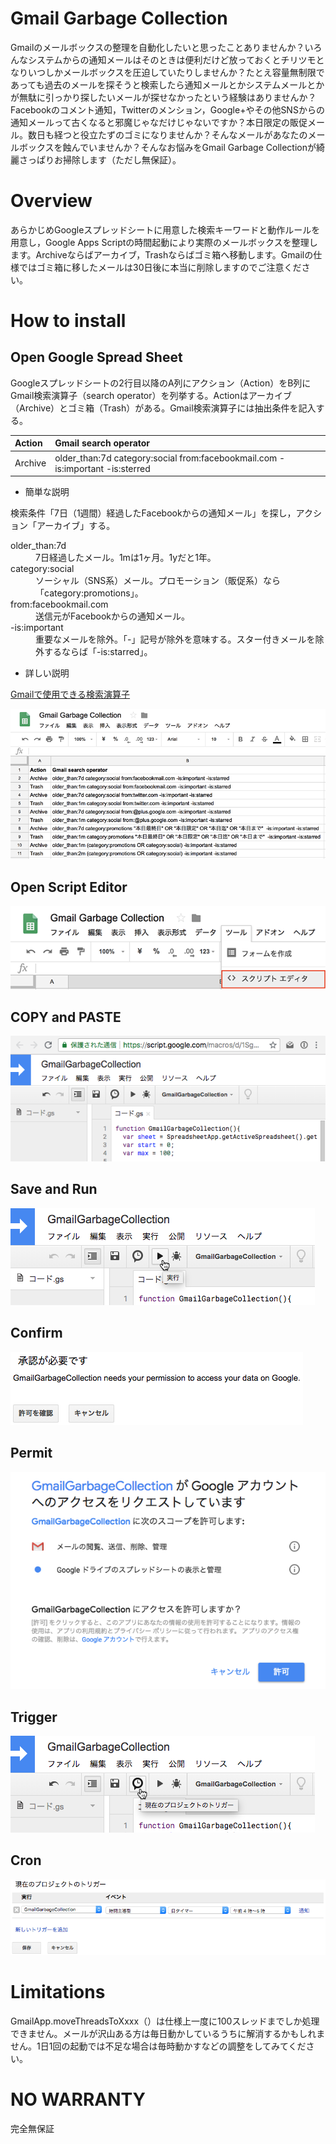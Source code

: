# Gmail Garbage Collection

Gmailのメールボックスの整理を自動化したいと思ったことありませんか？いろんなシステムからの通知メールはそのときは便利だけど放っておくとチリツモとなりいつしかメールボックスを圧迫していたりしませんか？たとえ容量無制限であっても過去のメールを探そうと検索したら通知メールとかシステムメールとかが無駄に引っかり探したいメールが探せなかったという経験はありませんか？Facebookのコメント通知，Twitterのメンション，Google+やその他SNSからの通知メールって古くなると邪魔じゃなだけじゃないですか？本日限定の販促メール。数日も経つと役立たずのゴミになりませんか？そんなメールがあなたのメールボックスを蝕んでいませんか？そんなお悩みをGmail Garbage Collectionが綺麗さっぱりお掃除します（ただし無保証）。

# Overview

あらかじめGoogleスプレッドシートに用意した検索キーワードと動作ルールを用意し，Google Apps Scriptの時間起動により実際のメールボックスを整理します。Archiveならばアーカイブ，Trashならばゴミ箱へ移動します。Gmailの仕様ではゴミ箱に移したメールは30日後に本当に削除しますのでご注意ください。

# How to install

## Open Google Spread Sheet 

Googleスプレッドシートの2行目以降のA列にアクション（Action）をB列にGmail検索演算子（search operator）を列挙する。Actionはアーカイブ（Archive）とゴミ箱（Trash）がある。Gmail検索演算子には抽出条件を記入する。

| Action  | Gmail search operator                                                         |
|:--------|:------------------------------------------------------------------------------|
| Archive | older_than:7d category:social from:facebookmail.com -is:important -is:sterred |

- 簡単な説明

検索条件「7日（1週間）経過したFacebookからの通知メール」を探し，アクション「アーカイブ」する。
<dl>
  <dt>older_than:7d</dt>
  <dd>7日経過したメール。1mは1ヶ月。1yだと1年。
  <dt>category:social</dt>
  <dd>ソーシャル（SNS系）メール。プロモーション（販促系）なら「category:promotions」。
  <dt>from:facebookmail.com</dt>
  <dd>送信元がFacebookからの通知メール。
  <dt>-is:important</dt>
  <dd>重要なメールを除外。「-」記号が除外を意味する。スター付きメールを除外するならば「-is:starred」。</dd>
</dl>
  
- 詳しい説明

[Gmailで使用できる検索演算子](https://support.google.com/mail/answer/7190?hl=ja)

![Open Google Spread Sheet ](img/GGC-sheet.png)

## Open Script Editor

![Open Script Editor](img/GGC-scripteditor.png)

## COPY and PASTE

![COPY & PASTE](img/GGC-paste.png)

## Save and Run

![Save](img/GGC-run.png)

## Confirm

![Confirm](img/GGC-confirm.png)

## Permit

![Permit](img/GGC-permit.png)

## Trigger

![Trigger](img/GGC-trigger.png)

## Cron

![Cron](img/GGC-cron.png)

# Limitations

GmailApp.moveThreadsToXxxx（）は仕様上一度に100スレッドまでしか処理できません。メールが沢山ある方は毎日動かしているうちに解消するかもしれません。1日1回の起動では不足な場合は毎時動かすなどの調整をしてみてください。

# NO WARRANTY

完全無保証
